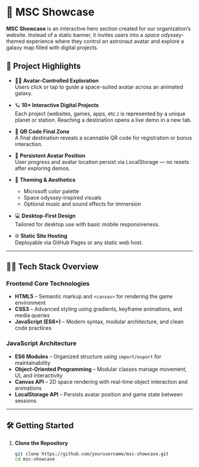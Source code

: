 # 🚀 MSC Showcase

**MSC Showcase** is an interactive hero section created for our organization’s website. Instead of a static banner, it invites users into a *space odyssey*-themed experience where they control an astronaut avatar and explore a galaxy map filled with digital projects.

## 🌌 Project Highlights

- 🧑‍🚀 **Avatar-Controlled Exploration**  
  Users click or tap to guide a space-suited avatar across an animated galaxy.

- 🪐 **10+ Interactive Digital Projects**  
  Each project (websites, games, apps, etc.) is represented by a unique planet or station. Reaching a destination opens a live demo in a new tab.

- 🎯 **QR Code Final Zone**  
  A final destination reveals a scannable QR code for registration or bonus interaction.

- 🧠 **Persistent Avatar Position**  
  User progress and avatar location persist via LocalStorage — no resets after exploring demos.

- 🎨 **Theming & Aesthetics**  
  - Microsoft color palette  
  - Space odyssey-inspired visuals  
  - Optional music and sound effects for immersion

- 💻 **Desktop-First Design**  
  Tailored for desktop use with basic mobile responsiveness.

- 🌐 **Static Site Hosting**  
  Deployable via GitHub Pages or any static web host.

---

## 🧑‍💻 Tech Stack Overview

### Frontend Core Technologies
- **HTML5** – Semantic markup and `<canvas>` for rendering the game environment  
- **CSS3** – Advanced styling using gradients, keyframe animations, and media queries  
- **JavaScript (ES6+)** – Modern syntax, modular architecture, and clean code practices

### JavaScript Architecture
- **ES6 Modules** – Organized structure using `import/export` for maintainability  
- **Object-Oriented Programming** – Modular classes manage movement, UI, and interactivity  
- **Canvas API** – 2D space rendering with real-time object interaction and animations  
- **LocalStorage API** – Persists avatar position and game state between sessions

---

## 🛠️ Getting Started

1. **Clone the Repository**
   ```bash
   git clone https://github.com/yourusername/msc-showcase.git
   cd msc-showcase
